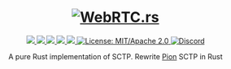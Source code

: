 <h1 align="center">
 <a href="https://webrtc.rs"><img src="./doc/webrtc.rs.png" alt="WebRTC.rs"></a>
 <br>
</h1>
<p align="center">
 <a href="https://github.com/webrtc-rs/sctp/actions">
  <img src="https://github.com/webrtc-rs/sctp/workflows/cargo/badge.svg">
 </a>
 <a href="https://codecov.io/gh/webrtc-rs/sctp">
  <img src="https://codecov.io/gh/webrtc-rs/sctp/branch/main/graph/badge.svg">
 </a>
 <a href="https://deps.rs/repo/github/webrtc-rs/sctp">
  <img src="https://deps.rs/repo/github/webrtc-rs/sctp/status.svg">
 </a>
 <a href="https://crates.io/crates/webrtc-sctp">
  <img src="https://img.shields.io/crates/v/webrtc-sctp.svg">
 </a>
 <a href="https://docs.rs/webrtc-sctp">
  <img src="https://docs.rs/webrtc-sctp/badge.svg">
 </a>
 <a href="https://doc.rust-lang.org/1.6.0/complement-project-faq.html#why-dual-mitasl2-license">
  <img src="https://img.shields.io/badge/license-MIT%2FApache--2.0-blue" alt="License: MIT/Apache 2.0">
 </a>
 <a href="https://discord.gg/4Ju8UHdXMs">
  <img src="https://img.shields.io/discord/800204819540869120?logo=discord" alt="Discord">
 </a>
</p>
<p align="center">
 A pure Rust implementation of SCTP. Rewrite <a href="https://github.com/pion/sctp/releases/tag/v1.7.12">Pion</a> SCTP in Rust
</p>
